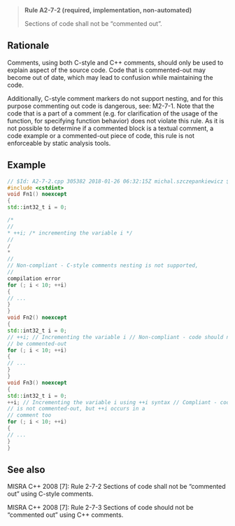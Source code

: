 > **Rule A2-7-2 (required, implementation, non-automated)**
>
> Sections of code shall not be “commented out”.

## Rationale

Comments, using both C-style and C++ comments, should only be used to explain
aspect of the source code. Code that is commented-out may become out of date,
which may lead to confusion while maintaining the code.

Additionally, C-style comment markers do not support nesting, and for this purpose
commenting out code is dangerous, see: M2-7-1.
Note that the code that is a part of a comment (e.g. for clarification of the usage of
the function, for specifying function behavior) does not violate this rule. As it is not
possible to determine if a commented block is a textual comment, a code example or
a commented-out piece of code, this rule is not enforceable by static analysis tools.

## Example

```cpp
// $Id: A2-7-2.cpp 305382 2018-01-26 06:32:15Z michal.szczepankiewicz $
#include <cstdint>
void Fn1() noexcept
{
std::int32_t i = 0;

/*
//
* ++i; /* incrementing the variable i */
//
/
*
//
// Non-compliant - C-style comments nesting is not supported,
//
compilation error
for (; i < 10; ++i)
{
// ...
}
}
void Fn2() noexcept
{
std::int32_t i = 0;
// ++i; // Incrementing the variable i // Non-compliant - code should not
// be commented-out
for (; i < 10; ++i)
{
// ...
}
}
void Fn3() noexcept
{
std::int32_t i = 0;
++i; // Incrementing the variable i using ++i syntax // Compliant - code
// is not commented-out, but ++i occurs in a
// comment too
for (; i < 10; ++i)
{
// ...
}
}

```

## See also

MISRA C++ 2008 [7]: Rule 2-7-2 Sections of code shall not be “commented
out” using C-style comments.

MISRA C++ 2008 [7]: Rule 2-7-3 Sections of code should not be “commented
out” using C++ comments.
